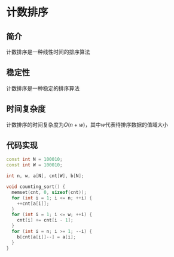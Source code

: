 # 计数排序

## 简介
计数排序是一种线性时间的排序算法

## 稳定性
计数排序是一种稳定的排序算法

## 时间复杂度
计数排序的时间复杂度为$O(n+w)$，其中$w$代表待排序数据的值域大小

## 代码实现
```cpp
const int N = 100010;
const int W = 100010;

int n, w, a[N], cnt[W], b[N];

void counting_sort() {
  memset(cnt, 0, sizeof(cnt));
  for (int i = 1; i <= n; ++i) {
    ++cnt[a[i]];
  }
  for (int i = 1; i <= w; ++i) {
    cnt[i] += cnt[i - 1];
  }
  for (int i = n; i >= 1; --i) {
    b[cnt[a[i]]--] = a[i];
  }
}
```